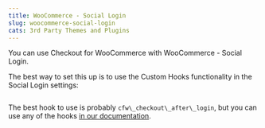 ```yaml
---
title: WooCommerce - Social Login
slug: woocommerce-social-login
cats: 3rd Party Themes and Plugins
---
```


<p>You can use Checkout for WooCommerce with WooCommerce - Social Login.</p>
<p>The best way to set this up is to use the Custom Hooks functionality in the Social Login settings:</p>
<p><img src="https://s3.amazonaws.com/helpscout.net/docs/assets/5bdde2822c7d3a01757ac42e/images/5c4cd093042863543ccc439e/file-FLIlg6XOJC.png" alt="" /></p>
<p>The best hook to use is probably <code>cfw\_checkout\_after\_login</code>, but you can use any of the hooks <a href="https://cfw.test/documentation/actions">in our documentation</a>.</p>
